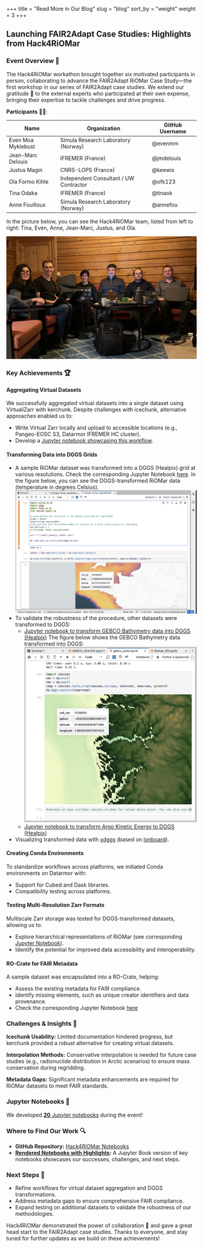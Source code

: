 +++
title = "Read More in Our Blog"
slug = "blog"
sort_by = "weight"
weight = 3
+++


## Launching FAIR2Adapt Case Studies: Highlights from Hack4RiOMar

### Event Overview 📑
The Hack4RiOMar workathon brought together six motivated participants in person, collaborating to advance the FAIR2Adapt RiOMar Case Study—the first workshop in our series of FAIR2Adapt case studies. We extend our gratitude 👏  to the external experts who participated at their own expense, bringing their expertise to tackle challenges and drive progress.

**Participants** 🙋🙋:

| Name                   | Organization                            | GitHub Username |
|------------------------|----------------------------------------|-----------------|
| Even Moa Myklebust     | Simula Research Laboratory (Norway)   | @evenmm         |
| Jean-Marc Delouis      | IFREMER (France)                      | @jmdelouis      |
| Justus Magin           | CNRS-LOPS (France)                    | @keewis         |
| Ola Formo Kihle        | Independent Consultant / UW Contractor| @ofk123         |
| Tina Odaka             | IFREMER (France)                      | @tinaok         |
| Anne Fouilloux         | Simula Research Laboratory (Norway)   | @annefou        |

In the picture below, you can see the Hack4RiOMar team, listed from left to right: Tina, Even, Anne, Jean-Marc, Justus, and Ola.

![Picture of all the participants at Geilo during the workathon](Hack4RiOMar_team.png)

### Key Achievements 🏆

#### Aggregating Virtual Datasets
We successfully aggregated virtual datasets into a single dataset using VirtualiZarr with kerchunk. Despite challenges with icechunk, alternative approaches enabled us to:
- Write Virtual Zarr locally and upload to accessible locations (e.g., Pangeo-EOSC S3, Datarmor IFREMER HC cluster).
- Develop a [Jupyter notebook showcasing this workflow](https://fair2adapt.github.io/Hack4RiOMAR/notebooks/virtualizarr_riomar_kerchunk.html).

#### Transforming Data into DGGS Grids
- A sample RiOMar dataset was transformed into a DGGS (Healpix) grid at various resolutions. Check the corresponding Jupyter Notebook [here](https://fair2adapt.github.io/Hack4RiOMAR/notebooks/pangeo-riomar.html). In the figure below, you can see the DGGS-transformed RiOMar data (temperature in degrees Celsius).
![RiOMar data to DGGS (Healpix)](RiOMar2DGGS.png)
- To validate the robustness of the procedure, other datasets were transformed to DGGS: 
     - [Jupyter notebook to transform GEBCO Bathymetry data into DGGS (Healpix)](https://fair2adapt.github.io/Hack4RiOMAR/notebooks/GEBCO_HEALPIX.html)
       The figure below shows the GEBCO Bathymetry data transformed into DGGS:
       ![GEBCO DGGS-transformed visualisation with xdggs and lonboard](GEBCO-healpix-plot.png)
     - [Jupyter notebook to transform Argo Kinetic Energy to DGGS (Healpix)](https://fair2adapt.github.io/Hack4RiOMAR/notebooks/pangeo-argo-KE-regridding.html)
- Visualizing transformed data with [xdggs](http://xdggs.readthedocs.io/en/latest/) (based on [lonboard](https://developmentseed.org/lonboard/latest/)).

#### Creating Conda Environments
To standardize workflows across platforms, we initiated Conda environments on Datarmor with:
- Support for Cubed and Dask libraries.
- Compatibility testing across platforms.

#### Testing Multi-Resolution Zarr Formats
Multiscale Zarr storage was tested for DGGS-transformed datasets, allowing us to:
- Explore hierarchical representations of RiOMar (see corresponding [Jupyter Notebook](https://fair2adapt.github.io/Hack4RiOMAR/notebooks/riomar_plots-datatree_multiresoplot.html)).
- Identify the potential for improved data accessibility and interoperability.

#### RO-Crate for FAIR Metadata
A sample dataset was encapsulated into a RO-Crate, helping:
- Assess the existing metadata for FAIR compliance.
- Identify missing elements, such as unique creator identifiers and data provenance.
- Check the corresponding Jupyter Notebook [here](https://fair2adapt.github.io/Hack4RiOMAR/notebooks/Riomar_RO.html)

### Challenges & Insights 🧩

**Icechunk Usability:** Limited documentation hindered progress, but kerchunk provided a robust alternative for creating virtual datasets.

**Interpolation Methods:** Conservative interpolation is needed for future case studies (e.g., radionuclide distribution in Arctic scenarios) to ensure mass conservation during regridding.

**Metadata Gaps:** Significant metadata enhancements are required for RiOMar datasets to meet FAIR standards.

### Jupyter Notebooks 📘

We developed [**20** Jupyter notebooks](https://github.com/FAIR2Adapt/Hack4RiOMAR/tree/main/notebooks) during the event!

### Where to Find Our Work 🔍
- **GitHub Repository:** [Hack4RiOMar Notebooks](https://github.com/FAIR2Adapt/Hack4RiOMAR/tree/main/notebooks)
- **[Rendered Notebooks with Highlights](https://fair2adapt.github.io/Hack4RiOMAR/notebooks/index.html):** A Jupyter Book version of key notebooks showcases our successes, challenges, and next steps.

### Next Steps 🚶
- Refine workflows for virtual dataset aggregation and DGGS transformations.
- Address metadata gaps to ensure comprehensive FAIR compliance.
- Expand testing on additional datasets to validate the robustness of our methodologies.

Hack4RiOMar demonstrated the power of collaboration 🤝 and gave a great head start to the FAIR2Adapt case studies. Thanks to everyone, and stay tuned for further updates as we build on these achievements!

